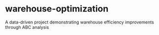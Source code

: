 # warehouse-optimization
A data-driven project demonstrating warehouse efficiency improvements through ABC analysis
